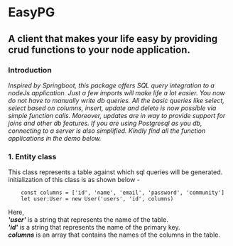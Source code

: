 # EasyPG
## A client that makes your life easy by providing crud functions to your node application.

### Introduction
*Inspired by Springboot, this package offers SQL query integration to a nodeJs application. Just a few imports will make life a lot easier. You now do not have to manually write db queries. All the basic queries like select, select based on columns, insert, update and delete is now possible via simple function calls. Moreover, updates are in way to provide support for joins and other db features. If you are using Postgresql as you db, connecting to a server is also simplified. Kindly find all the function applications in the demo below.*

### 1. Entity class
This class represents a table against which sql queries will be generated. initialization of this class is as shown below -
```
    const columns = ['id', 'name', 'email', 'password', 'community']
    let user:User = new User('users', 'id', columns)
```
Here,<br>    ***'user'*** is a string that represents the name of the table.<br>    ***'id'*** is a string that represents the name of the primary key.<br>    ***columns*** is an array that contains the names of the columns in the table.